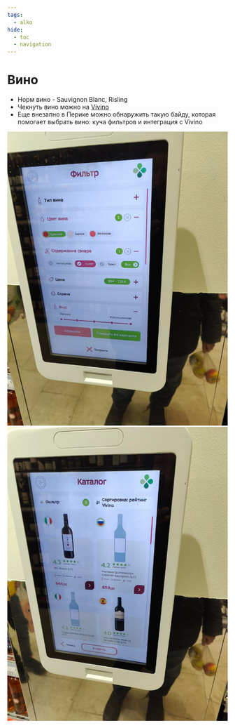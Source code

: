 ```yaml
---
tags:
  - alko
hide:
  - toc
  - navigation
---
```


# Вино

- Норм вино - Sauvignon Blanc, Risling
- Чекнуть вино можно на [Vivino](https://www.vivino.com/US/en/)
- Еще внезапно в Перике можно обнаружить такую байду, которая помогает выбрать вино: куча фильтров и интеграция с Vivino

![](vine1.jpg) ![](vine2.jpg) 